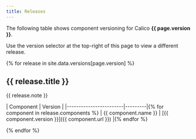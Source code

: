 ```yaml
---
title: Releases
---
```


The following table shows component versioning for Calico  **{{ page.version }}**.

Use the version selector at the top-right of this page to view a different release.

{% for release in site.data.versions[page.version] %}
## {{ release.title }}

{{ release.note }}

| Component              | Version |
|------------------------|---------|{% for component in release.components %}
| {{ component.name }}   | [{{ component.version }}]({{ component.url }}) |{% endfor %}

{% endfor %}
